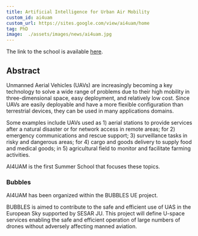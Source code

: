 ```yaml
---
title: Artificial Intelligence for Urban Air Mobility
custom_id: ai4uam
custom_url: https://sites.google.com/view/ai4uam/home
tag: PhD
image:  ./assets/images/news/ai4uam.jpg
---
```


The link to the school is available [here](https://sites.google.com/view/ai4uam/home).

## Abstract
Unmanned Aerial Vehicles (UAVs) are increasingly becoming a key technology to solve a wide range of problems due to their high mobility in three-dimensional space, easy deployment, and relatively low cost. Since UAVs are easily deployable and have a more flexible configuration than terrestrial devices, they can be used in many applications domains.

Some examples include UAVs used as 1) aerial stations to provide services after a natural disaster or for network access in remote areas; for 2) emergency communications and rescue support; 3)  surveillance tasks in risky and dangerous areas; for 4) cargo and goods delivery to supply food and medical goods; in 5) agricultural field to monitor and facilitate farming activities.

AI4UAM  is the first Summer School that focuses these topics.

### Bubbles
AI4UAM has been organized within the BUBBLES UE project.                                             

BUBBLES is aimed to contribute to the safe and efficient use of UAS in the European Sky supported by SESAR JU. This project will define U-space services enabling the safe and efficient operation of large numbers of drones without adversely affecting manned aviation.

